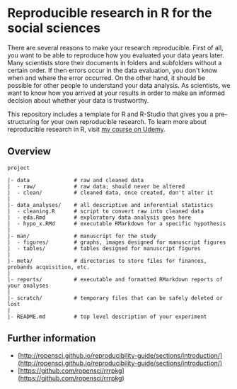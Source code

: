 # Reproducible research in R for the social sciences

There are several reasons to make your research reproducible. First of all, you want to be able to reproduce how you evaluated your data years later. Many scientists store their documents in folders and subfolders without a certain order. If then errors occur in the data evaluation, you don't know when and where the error occurred. On the other hand, it should be possible for other people to understand your data analysis. As scientists, we want to know how you arrived at your results in order to make an informed decision about whether your data is trustworthy. 

This repository includes a template for R and R-Studio that gives you a pre-structuring for your own reproducible research. To learn more about reproducible research in R, visit [my course on Udemy](https://www.udemy.com/). 


## Overview

    project

    |- data              # raw and cleaned data
    |  - raw/            # raw data; should never be altered
    |  - clean/          # cleaned data, once created, don't alter it
    |
    |- data_analyses/    # all descriptive and inferential statistics
    |  - cleaning.R      # script to convert raw into cleaned data
    |  - eda.Rmd         # exploratory data analysis goes here
    |  - hypo_x.RMd      # executable RMarkdown for a specific hypothesis
    |
    |- man/              # manuscript for the study
    |  - figures/        # graphs, images designed for manuscript figures
    |  - tables/         # tables designed for manuscript figures
    | 
    |- meta/             # directories to store files for finances, probands acquisition, etc. 
    |
    |- reports/          # executable and formatted RMarkdown reports of your analyses
    |
    |- scratch/          # temporary files that can be safely deleted or lost
    |
    |- README.md         # top level description of your experiment
    

## Further information

* [http://ropensci.github.io/reproducibility-guide/sections/introduction/](http://ropensci.github.io/reproducibility-guide/sections/introduction/)
* [https://github.com/ropensci/rrrpkg](https://github.com/ropensci/rrrpkg)